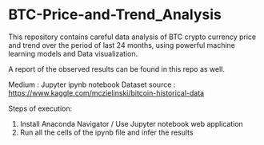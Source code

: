# BTC-Price-and-Trend_Analysis
This repository contains careful data analysis of BTC crypto currency price and trend
over the period of last 24 months, using powerful machine learning models and Data visualization.

A report of the observed results can be found in this repo as well.

Medium         : Jupyter ipynb notebook
Dataset source : https://www.kaggle.com/mczielinski/bitcoin-historical-data

Steps of execution: 
1. Install Anaconda Navigator / Use Jupyter notebook web application
2. Run all the cells of the ipynb file and infer the results
